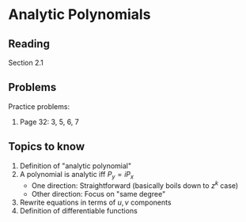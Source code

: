 # Analytic Polynomials

## Reading

Section 2.1

## Problems

Practice problems:

1. Page 32: 3, 5, 6, 7

## Topics to know

1. Definition of "analytic polynomial"
2. A polynomial is analytic iff $P_y = iP_x$
    - One direction: Straightforward (basically boils down to $z^k$ case)
    - Other direction: Focus on "same degree"
3. Rewrite equations in terms of $u,v$ components
4. Definition of differentiable functions
